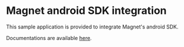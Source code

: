 Magnet android SDK integration
===================


This sample application is provided to integrate Magnet's android SDK.

Documentations are available [here](http://magnet.ir/DevGuides/AndroidGuide).
